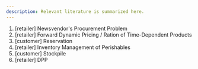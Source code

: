 ```yaml
---
description: Relevant literature is summarized here.
---
```


1. [retailer] Newsvendor's Procurement Problem
2. [retailer] Forward Dynamic Pricing / Ration of Time-Dependent Products
3. [customer] Reservation
4. [retailer] Inventory Management of Perishables
5. [customer] Stockpile
6. [retailer] DPP

